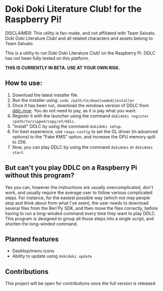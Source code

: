 # Doki Doki Literature Club! for the Raspberry Pi!

DISCLAIMER: This utility is fan-made, and not affiliated with Team Salvato. Doki Doki Literature Club! and all related characters and assets belong to Team Salvato.

This is a utility to run Doki Doki Literature Club! on the Raspberry Pi. DDLC has not been fully tested on this platform.

**THIS IS CURRENTLY IN BETA. USE AT YOUR OWN RISK.**

## How to use:
1. Download the latest installer file.
2. Run the installer using: `sudo /path/to/downloaded/installer`
3. Once it has been run, download the windows version of DDLC from [ddlc.moe](ddlc.moe). You do not need to pay, as it is pay what you want.
4. Register it with the launcher using the command `dokidoki register /path/to/zipped/copy/of/ddlc`.
5. "Install" DDLC by using the command `dokidoki setup`.
6. For best experience, use `raspi-config` to set the GL driver (in advanced options) to the "Fake KMS" option, and increase the GPU memory split to 256.
7. Now, you can play DDLC by using the command `dokidoki` or `dokidoki start`.

## But can't you play DDLC on a Raspberry Pi without this program?
Yes you can, however the instructions are usually overcomplicated, don't work, and usually require the average user to follow various complicated steps.
For instance, for the easiest possible way (which not may people stop and think about from what I've seen), the user needs to download several files from the Ren'Py SDK, and then move the files correctly, before having to run a long-winded command every time they want to play DDLC. This program is designed to group all those steps into a single script, and shorten the long-winded command.

## Planned features
* Desktop/menu icons
* Ability to update using `dokidoki update`

## Contributions
This project will be open for contributions once the full version is released.
